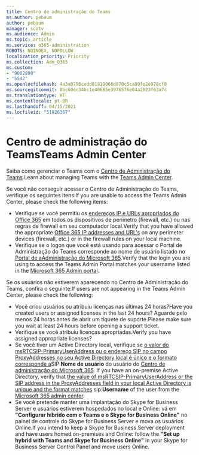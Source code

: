 ```yaml
---
title: Centro de administração do Teams
ms.author: pebaum
author: pebaum
manager: scotv
ms.audience: Admin
ms.topic: article
ms.service: o365-administration
ROBOTS: NOINDEX, NOFOLLOW
localization_priority: Priority
ms.collection: Adm_O365
ms.custom:
- "9002890"
- "5542"
ms.openlocfilehash: 4a3a0796cedd81919066d870c5ca99fe2e978cf8
ms.sourcegitcommit: 8bc60ec34bc1e40685e3976576e04a2623f63a7c
ms.translationtype: HT
ms.contentlocale: pt-BR
ms.lasthandoff: 04/15/2021
ms.locfileid: "51826367"
---
```

# <a name="teams-admin-center"></a><span data-ttu-id="7c4f5-102">Centro de administração do Teams</span><span class="sxs-lookup"><span data-stu-id="7c4f5-102">Teams Admin Center</span></span>

<span data-ttu-id="7c4f5-103">Saiba como gerenciar o Teams com o [Centro de Administração do Teams](https://docs.microsoft.com/microsoftteams/manage-teams-skypeforbusiness-admin-center).</span><span class="sxs-lookup"><span data-stu-id="7c4f5-103">Learn about managing Teams with the [Teams Admin Center](https://docs.microsoft.com/microsoftteams/manage-teams-skypeforbusiness-admin-center).</span></span>

<span data-ttu-id="7c4f5-104">Se você não conseguir acessar o Centro de Administração do Teams, verifique os seguintes itens:</span><span class="sxs-lookup"><span data-stu-id="7c4f5-104">If you are unable to access the Teams Admin Center, please check the following items:</span></span>

- <span data-ttu-id="7c4f5-105">Verifique se você permitiu os [endereços IP e URLs apropriados do Office 365](https://docs.microsoft.com/Office365/Enterprise/office-365-ip-web-service) em todos os dispositivos de perímetro (firewall, etc.) ou nas regras de firewall em seu computador local.</span><span class="sxs-lookup"><span data-stu-id="7c4f5-105">Verify that you have allowed the appropriate [Office 365 IP addresses and URL's](https://docs.microsoft.com/Office365/Enterprise/office-365-ip-web-service) on any perimeter devices (firewall, etc.) or in the firewall rules on your local machine.</span></span>
- <span data-ttu-id="7c4f5-106">Verifique se o logon que você está usando para acessar o Portal de Administração do Teams corresponde ao nome de usuário listado no [Portal de aAdministração do Microsoft 365](https://admin.microsoft.com/Adminportal/Home?source=applauncher#/users).</span><span class="sxs-lookup"><span data-stu-id="7c4f5-106">Verify that the login you are using to access the Teams Admin Portal matches your username listed in the [Microsoft 365 Admin portal](https://admin.microsoft.com/Adminportal/Home?source=applauncher#/users).</span></span>

<span data-ttu-id="7c4f5-107">Se os usuários não estiverem aparecendo no Centro de Administração do Teams, confira o seguinte:</span><span class="sxs-lookup"><span data-stu-id="7c4f5-107">If users are not appearing in the Teams Admin Center, please check the following:</span></span>

- <span data-ttu-id="7c4f5-108">Você criou usuários ou atribuiu licenças nas últimas 24 horas?</span><span class="sxs-lookup"><span data-stu-id="7c4f5-108">Have you created users or assigned licenses in the last 24 hours?</span></span> <span data-ttu-id="7c4f5-109">Aguarde pelo menos 24 horas antes de abrir um tíquete de suporte.</span><span class="sxs-lookup"><span data-stu-id="7c4f5-109">Please make sure you wait at least 24 hours before opening a support ticket.</span></span>
- <span data-ttu-id="7c4f5-110">Verifique se você atribuiu licenças apropriadas.</span><span class="sxs-lookup"><span data-stu-id="7c4f5-110">Verify you have assigned appropriate licenses?</span></span>
- <span data-ttu-id="7c4f5-111">Se você tiver um Active Directory local, verifique se [o valor do msRTCSIP-PrimaryUserAddress ou o endereço SIP no campo ProxyAddresses no seu Active Directory local é único e o formato corresponde a](https://docs.microsoft.com/skypeforbusiness/troubleshoot/online-configuration/msrtcsip-primaryuseraddress-proxyaddaddress)SIP:**Nome de usuário** do usuário do [Centro de administração do Microsoft 365](https://admin.microsoft.com/Adminportal/Home?source=applauncher#/users). </span><span class="sxs-lookup"><span data-stu-id="7c4f5-111">If you have an on-premise Active Directory, verify that [the value of msRTCSIP-PrimaryUserAddress or the SIP address in the ProxyAddresses field in your local Active Directory is unique and the format matches](https://docs.microsoft.com/skypeforbusiness/troubleshoot/online-configuration/msrtcsip-primaryuseraddress-proxyaddaddress) sip:**Username** of the user from the [Microsoft 365 admin center](https://admin.microsoft.com/Adminportal/Home?source=applauncher#/users).</span></span>
- <span data-ttu-id="7c4f5-112">Se você pretende manter uma implantação do Skype for Business Server e usuários estiverem hospedados no local e Online: vá em **"Configurar híbrido com o Teams e o Skype for Business Online"** no painel de controle do Skype for Business Server e mova os usuários Online.</span><span class="sxs-lookup"><span data-stu-id="7c4f5-112">If you intend to keep a Skype for Business Server deployment and have users homed on-premises and Online: follow the **"Set up hybrid with Teams and Skype for Business Online"** in your Skype for Business Server Control Panel and move users Online.</span></span>
